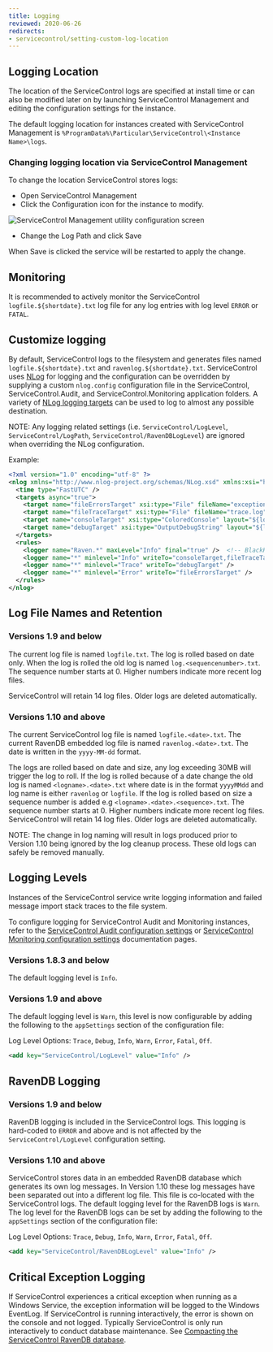 ```yaml
---
title: Logging
reviewed: 2020-06-26
redirects:
- servicecontrol/setting-custom-log-location
---
```


## Logging Location

The location of the ServiceControl logs are specified at install time or can also be modified later on by launching ServiceControl Management and editing the configuration settings for the instance.

The default logging location for instances created with ServiceControl Management is `%ProgramData%\Particular\ServiceControl\<Instance Name>\logs`.

### Changing logging location via ServiceControl Management

To change the location ServiceControl stores logs:

 * Open ServiceControl Management
 * Click the Configuration icon for the instance to modify.

![ServiceControl Management utility configuration screen](managementutil-configuration.png)

 * Change the Log Path and click Save

When Save is clicked the service will be restarted to apply the change.

## Monitoring

It is recommended to actively monitor the ServiceControl `logfile.${shortdate}.txt` log file for any log entries with log level `ERROR` or `FATAL`.

## Customize logging

By default, ServiceControl logs to the filesystem and generates files named `logfile.${shortdate}.txt` and `ravenlog.${shortdate}.txt`. ServiceControl uses [NLog](https://nlog-project.org/) for logging and the configuration can be overridden by supplying a custom `nlog.config` configuration file in the ServiceControl, ServiceControl.Audit, and ServiceControl.Monitoring application folders. A variety of [NLog logging targets](https://nlog-project.org/config/?tab=targets) can be used to log to almost any possible destination.

NOTE: Any logging related settings (i.e. `ServiceControl/LogLevel`, `ServiceControl/LogPath`, `ServiceControl/RavenDBLogLevel`) are ignored when overriding the NLog configuration.

Example:
```xml
<?xml version="1.0" encoding="utf-8" ?>
<nlog xmlns="http://www.nlog-project.org/schemas/NLog.xsd" xmlns:xsi="http://www.w3.org/2001/XMLSchema-instance">
  <time type="FastUTC" />
  <targets async="true">
    <target name="fileErrorsTarget" xsi:type="File" fileName="exceptions.log" keepFileOpen="true" concurrentWrites="true" layout="${longdate:universalTime=true}|${level:uppercase=true}|${threadid}|${logger}|${message}${onexception:${newline}${exception:format=tostring}}" />
    <target name="fileTraceTarget" xsi:type="File" fileName="trace.log" keepFileOpen="true" concurrentWrites="true" layout="${longdate:universalTime=true}|${level:uppercase=true}|${threadid}|${logger}|${message}${onexception:${newline}${exception:format=tostring}}" />
    <target name="consoleTarget" xsi:type="ColoredConsole" layout="${longdate}|${level:uppercase=true}|${threadid}|${logger}|${message}" />
    <target name="debugTarget" xsi:type="OutputDebugString" layout="${level:uppercase=true}|${threadid}|${logger}|${message}${onexception:${newline}${exception:format=tostring}}"/>
  </targets>
  <rules>
    <logger name="Raven.*" maxLevel="Info" final="true" />  <!-- BlackHole for Raven non-critical log levels -->
    <logger name="*" minlevel="Info" writeTo="consoleTarget,fileTraceTarget" />
    <logger name="*" minlevel="Trace" writeTo="debugTarget" />
    <logger name="*" minlevel="Error" writeTo="fileErrorsTarget" />
  </rules>
</nlog>
```

## Log File Names and Retention

### Versions 1.9 and below

The current log file is named `logfile.txt`. The log is rolled based on date only. When the log is rolled the old log is named `log.<sequencenumber>.txt`. The sequence number starts at 0. Higher numbers indicate more recent log files.

ServiceControl will retain 14 log files. Older logs are deleted automatically.

### Versions 1.10 and above

The current ServiceControl log file is named `logfile.<date>.txt`. The current RavenDB embedded log file is named `ravenlog.<date>.txt`. The date is written in the `yyyy-MM-dd` format.

The logs are rolled based on date and size, any log exceeding 30MB will trigger the log to roll. If the log is rolled because of a date change the old log is named `<logname>.<date>.txt` where date is in the format `yyyyMMdd` and log name is either `ravenlog` or `logfile`. If the log is rolled based on size a sequence number is added e.g `<logname>.<date>.<sequence>.txt`. The sequence number starts at 0. Higher numbers indicate more recent log files. ServiceControl will retain 14 log files. Older logs are deleted automatically.

NOTE: The change in log naming will result in logs produced prior to Version 1.10 being ignored by the log cleanup process. These old logs can safely be removed manually.

## Logging Levels

Instances of the ServiceControl service write logging information and failed message import stack traces to the file system. 

To configure logging for ServiceControl Audit and Monitoring instances, refer to the [ServiceControl Audit configuration settings](/servicecontrol/audit-instances/creating-config-file.md#host-settings-servicecontrol-auditloglevel) or [ServiceControl Monitoring configuration settings](/servicecontrol/monitoring-instances/installation/creating-config-file.md#logging-monitoringloglevel) documentation pages.

### Versions 1.8.3 and below

The default logging level is `Info`.

### Versions 1.9 and above

The default logging level is `Warn`, this level is now configurable by adding the following to the `appSettings` section of the  configuration file:

Log Level Options: `Trace`, `Debug`, `Info`, `Warn`, `Error`, `Fatal`, `Off`.

```xml
<add key="ServiceControl/LogLevel" value="Info" />
```

## RavenDB Logging

### Versions 1.9 and below

RavenDB logging is included in the ServiceControl logs. This logging is hard-coded to `ERROR` and above and is not affected by the `ServiceControl/LogLevel` configuration setting.

### Versions 1.10 and above

ServiceControl stores data in an embedded RavenDB database which generates its own log messages. In Version 1.10 these log messages have been separated out into a different log file. This file is co-located with the ServiceControl logs. The default logging level for the RavenDB logs is `Warn`. The log level for the RavenDB logs can be set by adding the following to the `appSettings` section of the configuration file:

Log Level Options: `Trace`, `Debug`, `Info`, `Warn`, `Error`, `Fatal`, `Off`.

```xml
<add key="ServiceControl/RavenDBLogLevel" value="Info" />
```

## Critical Exception Logging

If ServiceControl experiences a critical exception when running as a Windows Service, the exception information will be logged to the Windows EventLog. If ServiceControl is running interactively, the error is shown on the console and not logged. Typically ServiceControl is only run interactively to conduct database maintenance. See [Compacting the ServiceControl RavenDB database](db-compaction.md).
